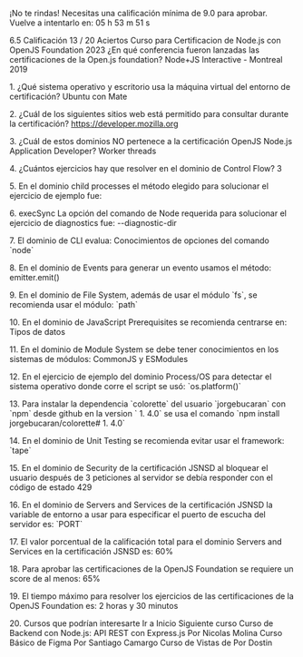 ¡No te rindas!
Necesitas una calificación mínima de 
9\.0 para aprobar.
Vuelve a intentarlo en:
05 h 53 m 51 s

6\.5
Calificación
13 / 20
Aciertos
Curso para Certificacion de Node.js con OpenJS Foundation 2023
¿En qué conferencia fueron lanzadas las certificaciones de la Open.js foundation?
Node\+JS Interactive \- Montreal 2019

1\.
¿Qué sistema operativo y escritorio usa la máquina virtual del entorno de certificación?
Ubuntu con Mate

2\.
¿Cuál de los siguientes sitios web está permitido para consultar durante la certificación?
https://developer.mozilla.org

3\.
¿Cuál de estos dominios NO pertenece a la certificación OpenJS Node.js Application Developer?
Worker threads

4\.
¿Cuántos ejercicios hay que resolver en el dominio de Control Flow?
3

5\.
En el dominio child processes el método elegido para solucionar el ejercicio de ejemplo fue:

6\.
execSync
La opción del comando de Node requerida para solucionar el ejercicio de diagnostics fue:
\-\-diagnostic\-dir

7\.
El dominio de CLI evalua:
Conocimientos de opciones del comando \`node\`

8\.
En el dominio de Events para generar un evento usamos el método:
emitter.emit()

9\.
En el dominio de File System, además de usar el módulo \`fs\`, se recomienda usar el módulo:
\`path\`

10\.
En el dominio de JavaScript Prerequisites se recomienda centrarse en:
Tipos de datos

11\.
En el dominio de Module System se debe tener conocimientos en los sistemas de módulos:
CommonJS y ESModules

12\.
En el ejercicio de ejemplo del dominio Process/OS para detectar el sistema operativo donde corre el
script se usó:
\`os.platform()\`

13\.
Para instalar la dependencia \`colorette\` del usuario \`jorgebucaran\` con \`npm\` desde github en la
version \`
1\.
4\.0\` se usa el comando
\`npm install jorgebucaran/colorette\#
1\.
4\.0\`

14\.
En el dominio de Unit Testing se recomienda evitar usar el framework:
\`tape\`

15\.
En el dominio de Security de la certificación JSNSD al bloquear el usuario después de 3 peticiones al
servidor se debía responder con el código de estado
429

16\.
En el dominio de Servers and Services de la certificación JSNSD la variable de entorno a usar para
especificar el puerto de escucha del servidor es:
\`PORT\`

17\.
El valor porcentual de la calificación total para el dominio Servers and Services en la certificación
JSNSD es:
60%

18\.
Para aprobar las certificaciones de la OpenJS Foundation se requiere un score de al menos:
65%

19\.
El tiempo máximo para resolver los ejercicios de las certificaciones de la OpenJS Foundation es:
2 horas y 30 minutos

20\.
Cursos que podrían interesarte
Ir a Inicio
Siguiente curso
Curso de Backend con Node.js:
API REST con Express.js
Por Nicolas Molina
Curso Básico de Figma
Por Santiago Camargo
Curso de 
Vistas de 
Por Dostin 
